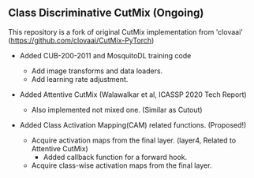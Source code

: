 ## Class Discriminative CutMix (Ongoing)

This repository is a fork of original CutMix implementation from 'clovaai' (https://github.com/clovaai/CutMix-PyTorch)

- Added CUB-200-2011 and MosquitoDL training code
    - Add image transforms and data loaders. 
    - Add learning rate adjustment.

- Added Attentive CutMix (Walawalkar et al, ICASSP 2020 Tech Report)
    - Also implemented not mixed one. (Similar as Cutout)

- Added Class Activation Mapping(CAM) related functions. (Proposed!)
    - Acquire activation maps from the final layer. (layer4, Related to Attentive CutMix)
        - Added callback function for a forward hook.
    - Acquire class-wise activation maps from the final layer.